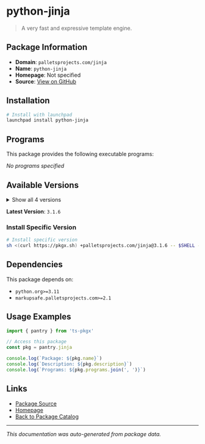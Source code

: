 # python-jinja

> A very fast and expressive template engine.

## Package Information

- **Domain**: `palletsprojects.com/jinja`
- **Name**: `python-jinja`
- **Homepage**: Not specified
- **Source**: [View on GitHub](https://github.com/pkgxdev/pantry/tree/main/projects/palletsprojects.com/jinja/package.yml)

## Installation

```bash
# Install with launchpad
launchpad install python-jinja
```

## Programs

This package provides the following executable programs:

*No programs specified*

## Available Versions

<details>
<summary>Show all 4 versions</summary>

- `3.1.6`, `3.1.5`, `3.1.4`, `3.1.3`

</details>

**Latest Version**: `3.1.6`

### Install Specific Version

```bash
# Install specific version
sh <(curl https://pkgx.sh) +palletsprojects.com/jinja@3.1.6 -- $SHELL -i
```

## Dependencies

This package depends on:

- `python.org>=3.11`
- `markupsafe.palletsprojects.com>=2.1`

## Usage Examples

```typescript
import { pantry } from 'ts-pkgx'

// Access this package
const pkg = pantry.jinja

console.log(`Package: ${pkg.name}`)
console.log(`Description: ${pkg.description}`)
console.log(`Programs: ${pkg.programs.join(', ')}`)
```

## Links

- [Package Source](https://github.com/pkgxdev/pantry/tree/main/projects/palletsprojects.com/jinja/package.yml)
- [Homepage](#)
- [Back to Package Catalog](../package-catalog.md)

---

*This documentation was auto-generated from package data.*
